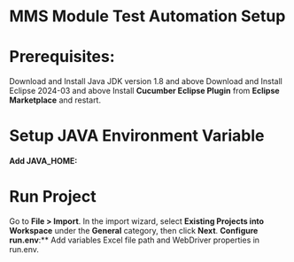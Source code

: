 MMS Module Test Automation Setup
================================

Prerequisites:
==============

 Download and Install Java JDK version 1.8 and above
 Download and Install Eclipse 2024-03 and above
 Install **Cucumber Eclipse Plugin** from **Eclipse Marketplace** and restart.


Setup JAVA  Environment Variable
=====================================


  #### **Add JAVA\_HOME**:
    

Run Project
====================

 Go to **File > Import**.
 In the import wizard, select 
 **Existing Projects into Workspace** under the  **General**  category, then click **Next**.
 **Configure** **run.env**:** Add variables Excel file path and WebDriver properties in          run.env.
